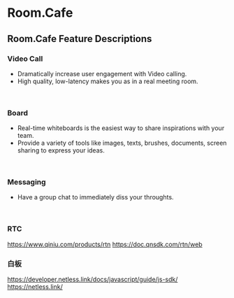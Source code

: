 # Room.Cafe

## Room.Cafe Feature Descriptions


### Video Call
* Dramatically increase user engagement with Video calling.
* High quality, low-latency makes you as in a real meeting room.

<br>

### Board
* Real-time whiteboards is the easiest way to share inspirations with your team.
* Provide a variety of tools like images, texts, brushes, documents, screen sharing to express your ideas.

<br>

### Messaging

* Have a group chat to immediately diss your throughts.

<br>


### RTC
https://www.qiniu.com/products/rtn
https://doc.qnsdk.com/rtn/web

### 白板
https://developer.netless.link/docs/javascript/guide/js-sdk/ <br/>
https://netless.link/
